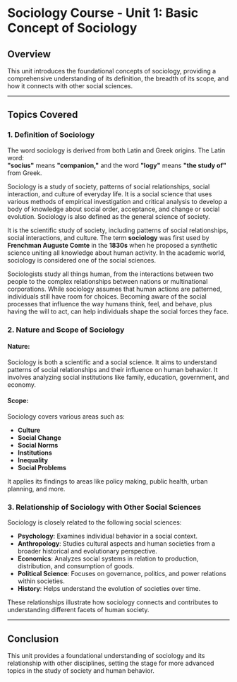 # Sociology Course - Unit 1: Basic Concept of Sociology

## Overview
This unit introduces the foundational concepts of sociology, providing a comprehensive understanding of its definition, the breadth of its scope, and how it connects with other social sciences.

---

## Topics Covered

### 1. **Definition of Sociology**

The word sociology is derived from both Latin and Greek origins. The Latin word:  
**"socius"** means **"companion,"** and the word **"logy"** means **"the study of"** from Greek.  

Sociology is a study of society, patterns of social relationships, social interaction, and culture of everyday life. It is a social science that uses various methods of empirical investigation and critical analysis to develop a body of knowledge about social order, acceptance, and change or social evolution. Sociology is also defined as the general science of society.  

It is the scientific study of society, including patterns of social relationships, social interactions, and culture. The term **sociology** was first used by **Frenchman Auguste Comte** in the **1830s** when he proposed a synthetic science uniting all knowledge about human activity. In the academic world, sociology is considered one of the social sciences.  

Sociologists study all things human, from the interactions between two people to the complex relationships between nations or multinational corporations. While sociology assumes that human actions are patterned, individuals still have room for choices. Becoming aware of the social processes that influence the way humans think, feel, and behave, plus having the will to act, can help individuals shape the social forces they face.


### 2. **Nature and Scope of Sociology**

#### Nature:
Sociology is both a scientific and a social science. It aims to understand patterns of social relationships and their influence on human behavior. It involves analyzing social institutions like family, education, government, and economy.

#### Scope:
Sociology covers various areas such as:
- **Culture**
- **Social Change**
- **Social Norms**
- **Institutions**
- **Inequality**
- **Social Problems**

It applies its findings to areas like policy making, public health, urban planning, and more.

### 3. **Relationship of Sociology with Other Social Sciences**

Sociology is closely related to the following social sciences:

- **Psychology**: Examines individual behavior in a social context.
- **Anthropology**: Studies cultural aspects and human societies from a broader historical and evolutionary perspective.
- **Economics**: Analyzes social systems in relation to production, distribution, and consumption of goods.
- **Political Science**: Focuses on governance, politics, and power relations within societies.
- **History**: Helps understand the evolution of societies over time.

These relationships illustrate how sociology connects and contributes to understanding different facets of human society.

---

## Conclusion
This unit provides a foundational understanding of sociology and its relationship with other disciplines, setting the stage for more advanced topics in the study of society and human behavior.

